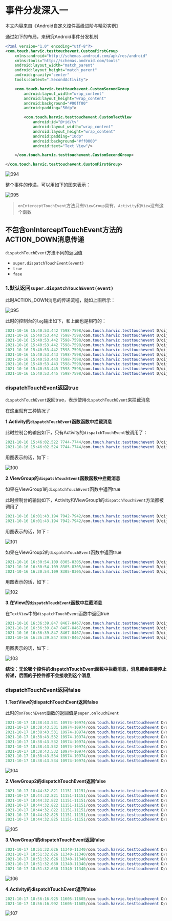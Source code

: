 
# 事件分发深入一

本文内容来自《Android自定义控件高级进阶与精彩实例》

通过如下的布局，来研究Android事件分发机制

```xml
<?xml version="1.0" encoding="utf-8"?>
<com.touch.harvic.testtouchevent.CustomFirstGroup
    xmlns:android="http://schemas.android.com/apk/res/android"
    xmlns:tools="http://schemas.android.com/tools"
    android:layout_width="match_parent"
    android:layout_height="match_parent"
    android:gravity="center"
    tools:context=".SecondActivity">

    <com.touch.harvic.testtouchevent.CustomSecondGroup
        android:layout_width="wrap_content"
        android:layout_height="wrap_content"
        android:background="#00ff00"
        android:padding="50dp">

        <com.touch.harvic.testtouchevent.CustomTextView
            android:id="@+id/tv"
            android:layout_width="wrap_content"
            android:layout_height="wrap_content"
            android:padding="10dp"
            android:background="#ff0000"
            android:text="Text View"/>

    </com.touch.harvic.testtouchevent.CustomSecondGroup>

</com.touch.harvic.testtouchevent.CustomFirstGroup>
```

![094](https://github.com/winfredzen/Android-Basic/blob/master/自定义视图/images/094.png)

整个事件的传递，可以用如下的图来表示：

![095](https://github.com/winfredzen/Android-Basic/blob/master/自定义视图/images/095.png)

> `onInterceptTouchEvent`方法只有`ViewGroup`具有，`Activity`和`View`没有这个函数



## 不包含onInterceptTouchEvent方法的ACTION_DOWN消息传递

`dispatchTouchEvent`方法不同的返回值

+ `super.dispatchTouchEvent(event)`
+ `true`
+ `fase`

### 1.默认返回`super.dispatchTouchEvent(event)`

此时ACTION_DOWN消息的传递流程，就如上图所示：

![095](https://github.com/winfredzen/Android-Basic/blob/master/自定义视图/images/095.png)

此时的控制台的`log`输出如下，和上面也是相符的：

```java
2021-10-16 15:40:53.442 7598-7598/com.touch.harvic.testtouchevent D/qijian: SecondActivity dispatchTouchEvent  EVENT: ACTION DOWN
2021-10-16 15:40:53.442 7598-7598/com.touch.harvic.testtouchevent D/qijian: CustomFirstGroup dispatchTouchEvent  EVENT: ACTION DOWN
2021-10-16 15:40:53.442 7598-7598/com.touch.harvic.testtouchevent D/qijian: CustomSecondGroup dispatchTouchEvent  EVENT: ACTION DOWN
2021-10-16 15:40:53.442 7598-7598/com.touch.harvic.testtouchevent D/qijian: CustomTextView dispatchTouchEvent  EVENT: ACTION DOWN
2021-10-16 15:40:53.442 7598-7598/com.touch.harvic.testtouchevent D/qijian: CustomTextView onTouchEvent  EVENT: ACTION DOWN
2021-10-16 15:40:53.443 7598-7598/com.touch.harvic.testtouchevent D/qijian: CustomSecondGroup onTouchEvent   EVENT: ACTION DOWN
2021-10-16 15:40:53.443 7598-7598/com.touch.harvic.testtouchevent D/qijian: CustomFirstGroup onTouchEvent  EVENT: ACTION DOWN
2021-10-16 15:40:53.443 7598-7598/com.touch.harvic.testtouchevent D/qijian: SecondActivity onTouchEvent  EVENT: ACTION DOWN
2021-10-16 15:40:53.445 7598-7598/com.touch.harvic.testtouchevent D/qijian: SecondActivity dispatchTouchEvent  EVENT: ACTION_UP
2021-10-16 15:40:53.445 7598-7598/com.touch.harvic.testtouchevent D/qijian: SecondActivity onTouchEvent  EVENT: ACTION_UP
```



### dispatchTouchEvent返回true

`dispatchTouchEvent`返回true，表示使用`dispatchTouchEvent`来拦截消息

在这里就有三种情况了

**1.Activity的`dispatchTouchEvent`函数函数中拦截消息**

此时控制台的输出如下，只有Activity的`dispatchTouchEvent`被调用了：

```java
2021-10-16 15:46:02.522 7744-7744/com.touch.harvic.testtouchevent D/qijian: SecondActivity dispatchTouchEvent  EVENT: ACTION DOWN
2021-10-16 15:46:02.524 7744-7744/com.touch.harvic.testtouchevent D/qijian: SecondActivity dispatchTouchEvent  EVENT: ACTION_UP
```

用图表示的话，如下：

![100](https://github.com/winfredzen/Android-Basic/blob/master/自定义视图/images/100.png)



**2.ViewGroup的`dispatchTouchEvent`函数函数中拦截消息**

如果在ViewGroup1的`dispatchTouchEvent`函数中返回true

此时控制台的输出如下，Activity和ViewGroup1的`dispatchTouchEvent`方法都被调用了

```java
2021-10-16 16:01:43.194 7942-7942/com.touch.harvic.testtouchevent D/qijian: SecondActivity dispatchTouchEvent  EVENT: ACTION DOWN
2021-10-16 16:01:43.194 7942-7942/com.touch.harvic.testtouchevent D/qijian: CustomFirstGroup dispatchTouchEvent  EVENT: ACTION DOWN
```

用图表示的话，如下：

![101](https://github.com/winfredzen/Android-Basic/blob/master/自定义视图/images/101.png)

如果在ViewGroup2的`dispatchTouchEvent`函数中返回true

```java
2021-10-16 16:30:54.109 8305-8305/com.touch.harvic.testtouchevent D/qijian: SecondActivity dispatchTouchEvent  EVENT: ACTION DOWN
2021-10-16 16:30:54.109 8305-8305/com.touch.harvic.testtouchevent D/qijian: CustomFirstGroup dispatchTouchEvent  EVENT: ACTION DOWN
2021-10-16 16:30:54.109 8305-8305/com.touch.harvic.testtouchevent D/qijian: CustomSecondGroup dispatchTouchEvent  EVENT: ACTION DOWN
```

用图表示的话，如下：

![102](https://github.com/winfredzen/Android-Basic/blob/master/自定义视图/images/102.png)



**3.在View的`dispatchTouchEvent`函数中拦截消息**

在`TextView`中的`dispatchTouchEvent`函数中返回true

```java
2021-10-16 16:36:39.847 8467-8467/com.touch.harvic.testtouchevent D/qijian: SecondActivity dispatchTouchEvent  EVENT: ACTION DOWN
2021-10-16 16:36:39.847 8467-8467/com.touch.harvic.testtouchevent D/qijian: CustomFirstGroup dispatchTouchEvent  EVENT: ACTION DOWN
2021-10-16 16:36:39.847 8467-8467/com.touch.harvic.testtouchevent D/qijian: CustomSecondGroup dispatchTouchEvent  EVENT: ACTION DOWN
2021-10-16 16:36:39.847 8467-8467/com.touch.harvic.testtouchevent D/qijian: CustomTextView dispatchTouchEvent  EVENT: ACTION DOWN
```

用图表示的话，如下：

![103](https://github.com/winfredzen/Android-Basic/blob/master/自定义视图/images/103.png)

**结论：无论哪个控件的dispatchTouchEvent函数中拦截消息，消息都会直接停止传递，后面的子控件都不会接收到这个消息**

### dispatchTouchEvent返回false

**1.TextView的dispatchTouchEvent返回false**

此时的`onTouchEvent`函数的返回值是`super.onTouchEvent`

```java
2021-10-17 18:38:43.531 10974-10974/com.touch.harvic.testtouchevent D/qijian: SecondActivity dispatchTouchEvent  EVENT: ACTION DOWN
2021-10-17 18:38:43.531 10974-10974/com.touch.harvic.testtouchevent D/qijian: CustomFirstGroup dispatchTouchEvent  EVENT: ACTION DOWN
2021-10-17 18:38:43.531 10974-10974/com.touch.harvic.testtouchevent D/qijian: CustomSecondGroup dispatchTouchEvent  EVENT: ACTION DOWN
2021-10-17 18:38:43.532 10974-10974/com.touch.harvic.testtouchevent D/qijian: CustomTextView dispatchTouchEvent  EVENT: ACTION DOWN
2021-10-17 18:38:43.532 10974-10974/com.touch.harvic.testtouchevent D/qijian: CustomSecondGroup onTouchEvent   EVENT: ACTION DOWN
2021-10-17 18:38:43.532 10974-10974/com.touch.harvic.testtouchevent D/qijian: CustomFirstGroup onTouchEvent  EVENT: ACTION DOWN
2021-10-17 18:38:43.532 10974-10974/com.touch.harvic.testtouchevent D/qijian: SecondActivity onTouchEvent  EVENT: ACTION DOWN
2021-10-17 18:38:43.534 10974-10974/com.touch.harvic.testtouchevent D/qijian: SecondActivity dispatchTouchEvent  EVENT: ACTION_UP
2021-10-17 18:38:43.534 10974-10974/com.touch.harvic.testtouchevent D/qijian: SecondActivity onTouchEvent  EVENT: ACTION_UP
```

![104](https://github.com/winfredzen/Android-Basic/blob/master/自定义视图/images/104.png)



**2.ViewGroup2的dispatchTouchEvent返回false**

```java
2021-10-17 18:44:32.821 11151-11151/com.touch.harvic.testtouchevent D/qijian: SecondActivity dispatchTouchEvent  EVENT: ACTION DOWN
2021-10-17 18:44:32.821 11151-11151/com.touch.harvic.testtouchevent D/qijian: CustomFirstGroup dispatchTouchEvent  EVENT: ACTION DOWN
2021-10-17 18:44:32.822 11151-11151/com.touch.harvic.testtouchevent D/qijian: CustomSecondGroup dispatchTouchEvent  EVENT: ACTION DOWN
2021-10-17 18:44:32.822 11151-11151/com.touch.harvic.testtouchevent D/qijian: CustomFirstGroup onTouchEvent  EVENT: ACTION DOWN
2021-10-17 18:44:32.822 11151-11151/com.touch.harvic.testtouchevent D/qijian: SecondActivity onTouchEvent  EVENT: ACTION DOWN
2021-10-17 18:44:32.825 11151-11151/com.touch.harvic.testtouchevent D/qijian: SecondActivity dispatchTouchEvent  EVENT: ACTION_UP
2021-10-17 18:44:32.825 11151-11151/com.touch.harvic.testtouchevent D/qijian: SecondActivity onTouchEvent  EVENT: ACTION_UP
```

![105](https://github.com/winfredzen/Android-Basic/blob/master/自定义视图/images/105.png)



**3.ViewGroup1的dispatchTouchEvent返回false**

```java
2021-10-17 18:51:32.626 11340-11340/com.touch.harvic.testtouchevent D/qijian: SecondActivity dispatchTouchEvent  EVENT: ACTION DOWN
2021-10-17 18:51:32.626 11340-11340/com.touch.harvic.testtouchevent D/qijian: CustomFirstGroup dispatchTouchEvent  EVENT: ACTION DOWN
2021-10-17 18:51:32.626 11340-11340/com.touch.harvic.testtouchevent D/qijian: SecondActivity onTouchEvent  EVENT: ACTION DOWN
2021-10-17 18:51:32.630 11340-11340/com.touch.harvic.testtouchevent D/qijian: SecondActivity dispatchTouchEvent  EVENT: ACTION_UP
2021-10-17 18:51:32.630 11340-11340/com.touch.harvic.testtouchevent D/qijian: SecondActivity onTouchEvent  EVENT: ACTION_UP
```

![106](https://github.com/winfredzen/Android-Basic/blob/master/自定义视图/images/106.png)



**4.Activity的dispatchTouchEvent返回false**

```java
2021-10-17 18:56:16.925 11605-11605/com.touch.harvic.testtouchevent D/qijian: SecondActivity dispatchTouchEvent  EVENT: ACTION DOWN
2021-10-17 18:56:16.992 11605-11605/com.touch.harvic.testtouchevent D/qijian: SecondActivity dispatchTouchEvent  EVENT: ACTION_UP
```

![107](https://github.com/winfredzen/Android-Basic/blob/master/自定义视图/images/107.png)














































